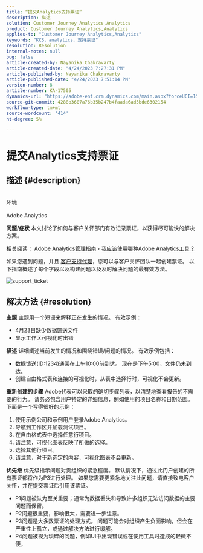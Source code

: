```yaml
---
title: “提交Analytics支持票证”
description: 描述
solution: Customer Journey Analytics,Analytics
product: Customer Journey Analytics,Analytics
applies-to: "Customer Journey Analytics,Analytics"
keywords: "KCS，analytics，支持票证"
resolution: Resolution
internal-notes: null
bug: false
article-created-by: Nayanika Chakravarty
article-created-date: "4/24/2023 7:27:31 PM"
article-published-by: Nayanika Chakravarty
article-published-date: "4/24/2023 7:51:14 PM"
version-number: 8
article-number: KA-17505
dynamics-url: "https://adobe-ent.crm.dynamics.com/main.aspx?forceUCI=1&pagetype=entityrecord&etn=knowledgearticle&id=1771fb09-d6e2-ed11-a7c7-6045bd006239"
source-git-commit: 4288b3607a76b35b247b4faada6ad5bde6302154
workflow-type: tm+mt
source-wordcount: '414'
ht-degree: 5%

---
```


# 提交Analytics支持票证

## 描述 {#description}

<br>环境<br><br>
Adobe Analytics


<b>问题/症状</b>
本文讨论了如何与客户关怀部门有效记录票证，以获得尽可能快的解决方案。

相关阅读： [Adobe Analytics管理指南](https://experienceleague.adobe.com/docs/analytics/admin/home.html?lang=zh-Hans) › [我应该使用哪种Adobe Analytics工具？](https://experienceleague.adobe.com/docs/analytics/analyze/admin-overview/which-analytics-tool.html)

如果您遇到问题，并且 [客户支持代理](https://helpx.adobe.com/cn/experience-cloud/supported-users.html)，您可以与客户关怀团队一起创建票证。 以下指南概述了每个字段以及构建问题以及及时解决问题的最有效方法。

![support_ticket](https://helpx.adobe.com/content/dam/help/en/analytics/kb/submitting-an-analytics-support-ticket/jcr:content/main-pars/image/support_ticket.png "support_ticket")


## 解决方法 {#resolution}

<b>主题</b>
主题用一个短语来解释正在发生的情况。 有效示例：

- 4月23日缺少数据馈送文件
- 显示工作区可视化时出错

<b>描述</b>
详细阐述当前发生的情况和围绕错误/问题的情况。 有效示例包括：

- 数据馈送(ID:1234)通常在上午10:00前到达。 现在是下午5:00，文件仍未到达。
- 创建自由格式表和连接的可视化时，从表中选择行时，可视化不会更新。

<b>重新创建的步骤</b>
Adobe代表可以采取的确切步骤列表，以清楚地查看报告的不需要的行为。 请务必包含用户特定的详细信息，例如使用的项目名称和日期范围。 下面是一个写得很好的示例：

1. 使用示例公司和示例用户登录Adobe Analytics。
2. 导航到工作区并加载测试项目。
3. 在自由格式表中选择任意行项目。
4. 请注意，可视化图表反映了所做的选择。
5. 选择其他行项目。
6. 请注意，对于新选定的内容，可视化图表不会更新。

<b>优先级</b>
优先级指示问题对贵组织的紧急程度。 默认情况下，通过此门户创建的所有票证都将作为P3进行处理。 如果您需要更紧急地关注此问题，请直接致电客户关怀，并在提交票证后引用该票证。

- P1问题被认为至关重要；通常为数据丢失和导致许多组织无法访问数据的主要问题而保留。
- P2问题很重要，影响很大，需要进一步注意。
- P3问题是大多数票证的处理方式。 问题可能会对组织产生负面影响，但会在严重性上孤立，或通过解决方法进行缓解。
- P4问题被视为琐碎的问题，例如UI中出现错误或在使用工具时造成的轻微不便。

